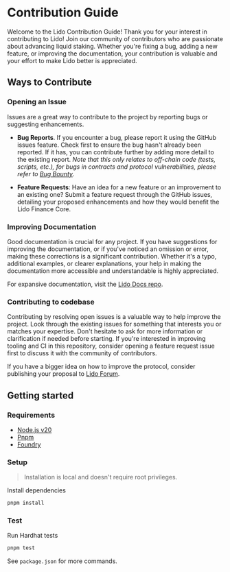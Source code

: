 # Contribution Guide

Welcome to the Lido Contribution Guide! Thank you for your interest in contributing to Lido! Join our community of contributors who are passionate about advancing liquid staking. Whether you're fixing a bug, adding a new feature, or improving the documentation, your contribution is valuable and your effort to make Lido better is appreciated.

## Ways to Contribute

### Opening an Issue

Issues are a great way to contribute to the project by reporting bugs or suggesting enhancements.

- **Bug Reports**. If you encounter a bug, please report it using the GitHub issues feature. Check first to ensure the bug hasn't already been reported. If it has, you can contribute further by adding more detail to the existing report. _Note that this only relates to off-chain code (tests, scripts, etc.), for bugs in contracts and protocol vulnerabilities, please refer to [Bug Bounty](/README.md#bug-bounty)_.

- **Feature Requests**: Have an idea for a new feature or an improvement to an existing one? Submit a feature request through the GitHub issues, detailing your proposed enhancements and how they would benefit the Lido Finance Core.

### Improving Documentation

Good documentation is crucial for any project. If you have suggestions for improving the documentation, or if you've noticed an omission or error, making these corrections is a significant contribution. Whether it's a typo, additional examples, or clearer explanations, your help in making the documentation more accessible and understandable is highly appreciated.

For expansive documentation, visit the [Lido Docs repo](https://github.com/lidofinance/core).

### Contributing to codebase

Contributing by resolving open issues is a valuable way to help improve the project. Look through the existing issues for something that interests you or matches your expertise. Don't hesitate to ask for more information or clarification if needed before starting. If you're interested in improving tooling and CI in this repository, consider opening a feature request issue first to discuss it with the community of contributors.

If you have a bigger idea on how to improve the protocol, consider publishing your proposal to [Lido Forum](https://research.lido.fi/).

## Getting started

### Requirements

- [Node.js v20](https://nodejs.org/en)
- [Pnpm](https://pnpm.io/)
- [Foundry](https://book.getfoundry.sh/)

### Setup

> Installation is local and doesn't require root privileges.

Install dependencies

```bash
pnpm install
```

### Test

Run Hardhat tests

```bash
pnpm test
```

See `package.json` for more commands.
